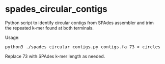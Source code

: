 # spades_circular_contigs
Python script to identify circular contigs from SPAdes assembler and trim the repeated k-mer found at both terminals.

Usage:

<pre>
python3 ./spades_circular_contigs.py contigs.fa 73 > circles.fa
</pre>

Replace 73 with SPAdes k-mer length as needed.
